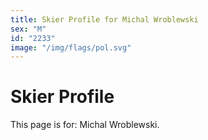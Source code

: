 ```yaml
---
title: Skier Profile for Michal Wroblewski
sex: "M"
id: "2233"
image: "/img/flags/pol.svg" 
---
```


# Skier Profile

This page is for: Michal Wroblewski.
    
